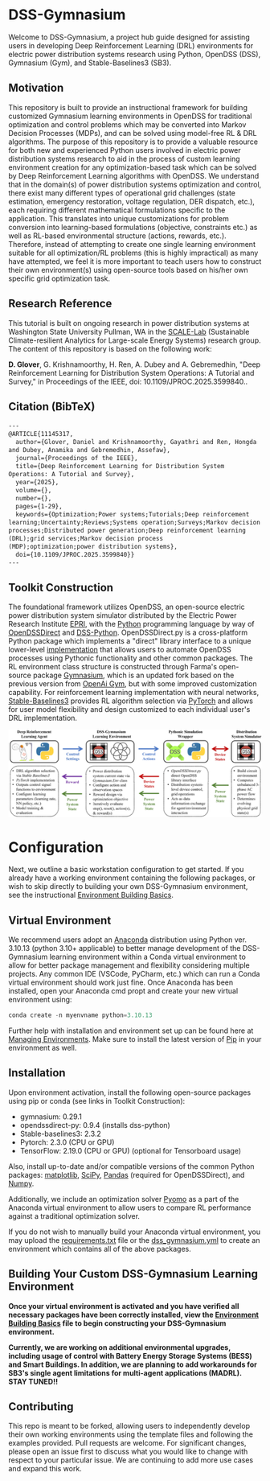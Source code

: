 # DSS-Gymnasium
Welcome to DSS-Gymnasium, a project hub guide designed for assisting users in developing Deep Reinforcement Learning (DRL) environments for electric power distribution systems research using Python, OpenDSS (DSS), Gymnasium (Gym), and Stable-Baselines3 (SB3).

## Motivation
This repository is built to provide an instructional framework for building customized Gymnasium learning environments in OpenDSS for traditional optimization and control problems which may be converted 
into Markov Decision Processes (MDPs), and can be solved using model-free RL & DRL algorithms. 
The purpose of this repository is to provide a valuable resource for both new and experienced Python users involved in electric power distribution systems research to aid in the process of custom learning environment creation for any optimization-based task which can be solved by Deep Reinforcement Learning algorithms with OpenDSS.
We understand that in the domain(s) of power distribution systems optimization and control, there exist many different types of operational grid challenges (state estimation, emergency restoration, voltage regulation, DER dispatch, etc.), each requiring different mathematical formulations specific to the application.  This translates into unique customizations for problem conversion into learning-based formulations (objective, constraints etc.) as well as RL-based environmental structure (actions, rewards, etc.).  Therefore, instead of attempting to create one single learning environment suitable for all optimization/RL problems (this is highly impractical) as many have attempted, we feel it is more important to teach users how to construct their own environment(s) using open-source tools based on his/her own specific grid optimization task.  

## Research Reference
This tutorial is built on ongoing research in power distribution systems at Washington State University Pullman, WA in the [SCALE-Lab](https://anamika-dubey.github.io/) (Sustainable Climate-resilient Analytics for Large-scale Energy Systems) research group. The content of this repository is based on the following work:

<b>D. Glover</b>, G. Krishnamoorthy, H. Ren, A. Dubey and A. Gebremedhin, "Deep Reinforcement Learning for Distribution System Operations: A Tutorial and Survey," in Proceedings of the IEEE, doi: 10.1109/JPROC.2025.3599840..

## Citation (BibTeX)
    ---
    @ARTICLE{11145317,
      author={Glover, Daniel and Krishnamoorthy, Gayathri and Ren, Hongda and Dubey, Anamika and Gebremedhin, Assefaw},
      journal={Proceedings of the IEEE}, 
      title={Deep Reinforcement Learning for Distribution System Operations: A Tutorial and Survey}, 
      year={2025},
      volume={},
      number={},
      pages={1-29},
      keywords={Optimization;Power systems;Tutorials;Deep reinforcement learning;Uncertainty;Reviews;Systems operation;Surveys;Markov decision processes;Distributed power generation;Deep reinforcement learning (DRL);grid services;Markov decision process     (MDP);optimization;power distribution systems},
      doi={10.1109/JPROC.2025.3599840}}
    ---


  
## Toolkit Construction
The foundational framework utilizes OpenDSS, an open-source electric power distribution system simulator distributed by the Electric Power Research Institute [EPRI](https://sourceforge.net/p/electricdss/),
with the [Python](https://www.python.org/) programming language by way of [OpenDSSDirect](https://dss-extensions.org/OpenDSSDirect.py/#) and [DSS-Python](https://dss-extensions.org/DSS-Python/). OpenDSSDirect.py is a cross-platform Python package which
implements a "direct" library interface to a unique lower-level [implementation](https://github.com/dss-extensions/dss_capi) that allows users to automate OpenDSS processes using Pythonic functionality and other common packages.
The RL environment class structure is constructed through Farma's open-source package [Gymnasium](https://gymnasium.farama.org/), which is an updated fork based on the previous version from [OpenAi Gym](https://www.gymlibrary.dev/index.html), but with some improved customization capability.  For reinforcement learning implementation with neural networks, [Stable-Baselines3](https://stable-baselines3.readthedocs.io/en/master/) provides RL algorithm selection via [PyTorch](https://pytorch.org/) and allows for user model flexibility and design customized to each individual user's DRL implementation.



![DSS-Gymnasium-Map](dss_gymnasium_edit.png "DSS-Gymnasium Framework")


# Configuration
Next, we outline a basic workstation configuration to get started.  If you already have a working environment containing the following packages, or wish to skip directly to building your own DSS-Gymnasium environment, see the instructional [Environment Building Basics](./Environment_Building_Basics.md).

## Virtual Environment
We recommend users adopt an [Anaconda](https://www.anaconda.com/docs/getting-started/getting-started) distribution using Python ver. 3.10.13 (python 3.10+ applicable) to better manage development of the DSS-Gymnasium learning environment within a Conda virtual environment to allow for better package management and flexibility considering multiple projects.  Any common IDE (VSCode, PyCharm, etc.) which can run a Conda virtual environment should work just fine. 
Once Anaconda has been installed, open your Anaconda cmd propt and create your new virtual environment using:

```python
conda create -n myenvname python=3.10.13
```

Further help with installation and environment set up can be found here at [Managing Environments](https://docs.conda.io/projects/conda/en/stable/user-guide/tasks/manage-environments.html).  Make sure to install the latest version of [Pip](https://pypi.org/project/pip/) in your environment as well.  

## Installation
Upon environment activation, install the following open-source packages using pip or conda (see links in Toolkit Construction):
* gymnasium: 0.29.1
* opendssdirect-py: 0.9.4 (installs dss-python)
* Stable-baselines3: 2.3.2
* Pytorch: 2.3.0 (CPU or GPU) 
* TensorFlow: 2.19.0 (CPU or GPU) (optional for Tensorboard usage)

Also, install up-to-date and/or compatible versions of the common Python packages: [matplotlib](https://matplotlib.org/stable/install/index.html), [SciPy](https://scipy.org/install/), [Pandas](https://pandas.pydata.org/docs/getting_started/install.html) (required for OpenDSSDirect), and [Numpy](https://numpy.org/install/).  

Additionally, we include an optimization solver [Pyomo](https://www.pyomo.org/) as a part of the Anaconda virtual environment to allow users to compare RL performance against a traditional optimization solver. 

If you do not wish to manually build your Anaconda virtual environment, you may upload the [requirements.txt](https://github.com/dgloves/DSS_Gymnasium/blob/main/requirements.txt) file or the [dss_gymnasium.yml](https://github.com/dgloves/DSS_Gymnasium/blob/main/dss_gymnasium.yml) to create an environment which contains all of the above packages. 

## Building Your Custom DSS-Gymnasium Learning Environment
**Once your virtual environment is activated and you have verified all necessary packages have been correctly installed, view the [Environment Building Basics](./Environment_Building_Basics.md) file to begin constructing your DSS-Gymnasium environment.**

**Currently, we are working on additional environmental upgrades, including usage of control with Battery Energy Storage Systems (BESS) and Smart Buildings.  In addition, we are planning to add workarounds for SB3's single agent limitations for multi-agent applications (MADRL).  STAY TUNED!!**

## Contributing
This repo is meant to be forked, allowing users to independently develop their own working environments using the template files and following the examples provided.  Pull requests are welcome.  For significant changes, please open an issue first to discuss what you would like to change with respect to your particular issue.  We are continuing to add more use cases and expand this work.
